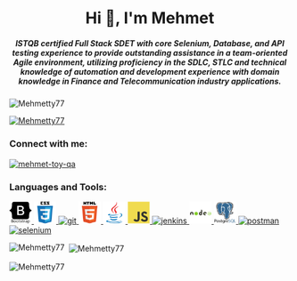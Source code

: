 <!-- Information using h1 tag -->
<h1 align="center">Hi 👋, I'm Mehmet</h1>
<h5 align="center">ISTQB certified Full Stack SDET with core Selenium, Database, and API testing experience to provide outstanding assistance in a team-oriented Agile environment, utilizing proficiency in the SDLC, STLC and technical knowledge of automation and development experience with domain knowledge in Finance and Telecommunication industry applications.</h5>

<!-- profile view count. replace username with yours-->
<p align="left"> 
	<img src="https://komarev.com/ghpvc/?username=Mehmetty77&label=Profile%20views&color=0e75b6&style=flat" alt="Mehmetty77" /> 
</p>

<!-- trophies. replace username with yours-->
<p align="left"> 
	<a href="https://github.com/ryo-ma/github-profile-trophy">
		<img src="https://github-profile-trophy.vercel.app/?username=Mehmetty77" alt="Mehmetty77" />
	</a> 
</p>

<!--  Contact me links. replace href with your linkedin link. -->
<h3 align="left">Connect with me:</h3>
<p align="left">
<a href="https://www.linkedin.com/in/mehmet-toy-qa/" target="blank">
	<img align="center" src="https://raw.githubusercontent.com/rahuldkjain/github-profile-readme-generator/master/src/images/icons/Social/linked-in-alt.svg" alt="mehmet-toy-qa" height="30" width="40" />
</a>
</p>

<!-- Tools -->
<h3 align="left">Languages and Tools:</h3>
<p align="left"> 
	<a href="https://getbootstrap.com" target="_blank" rel="noreferrer"> 
		<img src="https://raw.githubusercontent.com/devicons/devicon/master/icons/bootstrap/bootstrap-plain-wordmark.svg" alt="bootstrap" width="40" height="40"/> 
	</a> 
	<a href="https://www.w3schools.com/css/" target="_blank" rel="noreferrer"> 
		<img src="https://raw.githubusercontent.com/devicons/devicon/master/icons/css3/css3-original-wordmark.svg" alt="css3" width="40" height="40"/> 
	</a> 
	<a href="https://git-scm.com/" target="_blank" rel="noreferrer"> 
		<img src="https://www.vectorlogo.zone/logos/git-scm/git-scm-icon.svg" alt="git" width="40" height="40"/> </a> 
		<a href="https://www.w3.org/html/" target="_blank" rel="noreferrer"> 
			<img src="https://raw.githubusercontent.com/devicons/devicon/master/icons/html5/html5-original-wordmark.svg" alt="html5" width="40" height="40"/> 
		</a> 
		<a href="https://www.java.com" target="_blank" rel="noreferrer"> 
			<img src="https://raw.githubusercontent.com/devicons/devicon/master/icons/java/java-original.svg" alt="java" width="40" height="40"/> 
		</a> 
		<a href="https://developer.mozilla.org/en-US/docs/Web/JavaScript" target="_blank" rel="noreferrer"> 
			<img src="https://raw.githubusercontent.com/devicons/devicon/master/icons/javascript/javascript-original.svg" alt="javascript" width="40" height="40"/> 
		</a> 
		<a href="https://www.jenkins.io" target="_blank" rel="noreferrer"> 
			<img src="https://www.vectorlogo.zone/logos/jenkins/jenkins-icon.svg" alt="jenkins" width="40" height="40"/> 
		</a> 
		<a href="https://nodejs.org" target="_blank" rel="noreferrer"> 
			<img src="https://raw.githubusercontent.com/devicons/devicon/master/icons/nodejs/nodejs-original-wordmark.svg" alt="nodejs" width="40" height="40"/> 
		</a> 
		<a href="https://www.postgresql.org" target="_blank" rel="noreferrer"> 
			<img src="https://raw.githubusercontent.com/devicons/devicon/master/icons/postgresql/postgresql-original-wordmark.svg" alt="postgresql" width="40" height="40"/> 
		</a> 
		<a href="https://postman.com" target="_blank" rel="noreferrer"> 
			<img src="https://www.vectorlogo.zone/logos/getpostman/getpostman-icon.svg" alt="postman" width="40" height="40"/> 
		</a> 		
		<a href="https://www.selenium.dev" target="_blank" rel="noreferrer"> 
			<img src="https://raw.githubusercontent.com/detain/svg-logos/780f25886640cef088af994181646db2f6b1a3f8/svg/selenium-logo.svg" alt="selenium" width="40" height="40"/> 
		</a> 
		
</p>

<!-- top languages that is used -->
<p>
	<img align="left" src="https://github-readme-stats.vercel.app/api/top-langs?username=Mehmetty77&show_icons=true&locale=en&layout=compact" alt="Mehmetty77" />
</p>

<!--  github stats  -->
<p>&nbsp;
	<img align="center" src="https://github-readme-stats.vercel.app/api?username=Mehmetty77&show_icons=true&locale=en" alt="Mehmetty77" />
</p>

<!-- streak stats  -->
<p>
	<img align="center" src="https://github-readme-streak-stats.herokuapp.com/?user=Mehmetty77&" alt="Mehmetty77" />
</p>








<!--
**Mehmetty77/Mehmetty77** is a ✨ _special_ ✨ repository because its `README.md` (this file) appears on your GitHub profile.

Here are some ideas to get you started:

- 🔭 I’m currently working on ...
- 🌱 I’m currently learning ...
- 👯 I’m looking to collaborate on ...
- 🤔 I’m looking for help with ...
- 💬 Ask me about ...
- 📫 How to reach me: ...
- 😄 Pronouns: ...
- ⚡ Fun fact: ...
-->
